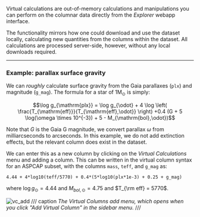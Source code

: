Virtual calculations are out-of-memory calculations and manipulations you can perform on the columnar data directly from the _Explorer_ webapp interface.

The functionality mirrors how one could download and use the dataset locally, calculating new quantities from the columns within the dataset. All calculations are processed server-side, however, without any local downloads required.

---

### Example: parallax surface gravity
We can _roughly_ calculate surface gravity from the Gaia parallaxes (`plx`) and magnitude (`g_mag`). The formula for a star of $1\mathrm{M_\odot}$ is simply:

$$\log g_{\mathrm{plx}} = \log g_{\odot} + 4 \log \left( \frac{T_{\mathrm{eff}}}{T_{\mathrm{eff},\odot}} \right) +0.4 (G + 5 \log(\omega \times 10^{-3}) + 5 - M_{\mathrm{bol},\odot})$$

Note that $G$ is the Gaia G magnitude, we convert parallax $\omega$ from milliarcseconds to arcseconds. In this example, we do not add extinction effects, but the relevant column does exist in the dataset.

We can enter this as a new column by clicking on the _Virtual Calculations_ menu and adding a column. This can be written in the virtual column syntax for an ASPCAP subset, with the columns `mass`, `teff`, and `g_mag` as:

    4.44 + 4*log10(teff/5770) + 0.4*(5*log10(plx*1e-3) + 0.25 + g_mag)

where $\log g_{\odot} = 4.44$ and $M_{bol,\odot} = 4.75$ and $T_{\rm eff} = 5770$.

![vc_add](../../assets/vc_add.png)
/// caption
*The Virtual Columns add menu, which opens when you click "Add Virtual Column" in the sidebar menu.*
///
